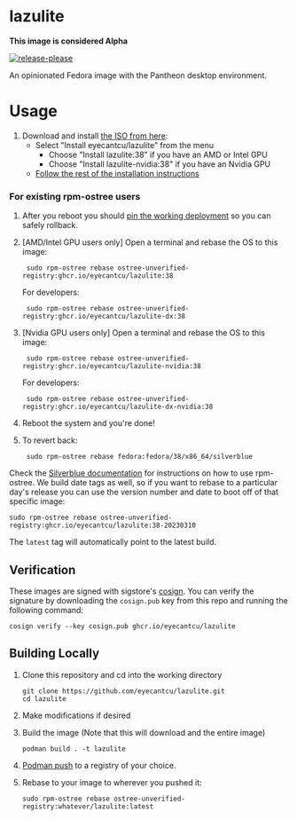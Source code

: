 # lazulite

**This image is considered Alpha**

[![release-please](https://github.com/EyeCantCU/lazulite/actions/workflows/release-please.yml/badge.svg)](https://github.com/EyeCantCU/lazulite/actions/workflows/release-please.yml)

An opinionated Fedora image with the Pantheon desktop environment.

# Usage

1. Download and install [the ISO from here](https://github.com/EyeCantCU/lazulite/releases/):
   - Select "Install eyecantcu/lazulite" from the menu
     - Choose "Install lazulite:38" if you have an AMD or Intel GPU
     - Choose "Install lazulite-nvidia:38" if you have an Nvidia GPU
   - [Follow the rest of the installation instructions](https://ublue.it/installation/)

### For existing rpm-ostree users

1. After you reboot you should [pin the working deployment](https://docs.fedoraproject.org/en-US/fedora-silverblue/faq/#_about_using_silverblue) so you can safely rollback. 
1. [AMD/Intel GPU users only] Open a terminal and rebase the OS to this image:

        sudo rpm-ostree rebase ostree-unverified-registry:ghcr.io/eyecantcu/lazulite:38

    For developers:

        sudo rpm-ostree rebase ostree-unverified-registry:ghcr.io/eyecantcu/lazulite-dx:38

1. [Nvidia GPU users only] Open a terminal and rebase the OS to this image:

        sudo rpm-ostree rebase ostree-unverified-registry:ghcr.io/eyecantcu/lazulite-nvidia:38

    For developers:

        sudo rpm-ostree rebase ostree-unverified-registry:ghcr.io/eyecantcu/lazulite-dx-nvidia:38

1. Reboot the system and you're done!

1. To revert back:

        sudo rpm-ostree rebase fedora:fedora/38/x86_64/silverblue
        
Check the [Silverblue documentation](https://docs.fedoraproject.org/en-US/fedora-silverblue/) for instructions on how to use rpm-ostree. 
We build date tags as well, so if you want to rebase to a particular day's release you can use the version number and date to boot off of that specific image:
  
    sudo rpm-ostree rebase ostree-unverified-registry:ghcr.io/eyecantcu/lazulite:38-20230310

The `latest` tag will automatically point to the latest build. 

## Verification

These images are signed with sigstore's [cosign](https://docs.sigstore.dev/cosign/overview/). You can verify the signature by downloading the `cosign.pub` key from this repo and running the following command:

    cosign verify --key cosign.pub ghcr.io/eyecantcu/lazulite
    
## Building Locally

1. Clone this repository and cd into the working directory

       git clone https://github.com/eyecantcu/lazulite.git
       cd lazulite

1. Make modifications if desired
    
1. Build the image (Note that this will download and the entire image)

       podman build . -t lazulite
    
1. [Podman push](https://docs.podman.io/en/latest/markdown/podman-push.1.html) to a registry of your choice.
1. Rebase to your image to wherever you pushed it:

       sudo rpm-ostree rebase ostree-unverified-registry:whatever/lazulite:latest
